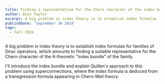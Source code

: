 ```yaml
---
title: Finding a representative for the Chern character of the index bundle
author: Alex Taylor
excerpt: A big problem in index theory is to establish index formulas for families of Dirac operators, which amounts to finding a suitable representative for the Chern character of the K-theoretic "index bundle" of the family...
publishDate: 'September 30 2024'
tags:
  - Fall 2024
---
```


A big problem in index theory is to establish index formulas for
families of Dirac operators, which amounts to finding a suitable
representative for the Chern character of the K-theoretic "index
bundle" of the family.

I'll introduce the index bundle and explain Quillen's approach to this
problem using superconnections, where the index formula is deduced
from a transgression formula appearing in Chern-Weil theory.
